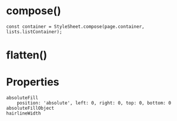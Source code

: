 # compose()
    const container = StyleSheet.compose(page.container, lists.listContainer);

# flatten()

# Properties
    absoluteFill
        position: 'absolute', left: 0, right: 0, top: 0, bottom: 0
    absoluteFillObject
    hairlineWidth